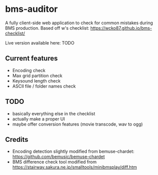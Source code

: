 # bms-auditor

A fully client-side web application to check for common mistakes during BMS production. Based off w's checklist: https://wcko87.github.io/bms-checklist/

Live version available here: TODO

## Current features
- Encoding check
- Max grid partition check
- Keysound length check
- ASCII file / folder names check

## TODO
- basically everything else in the checklist
- actually make a proper UI
- maybe offer conversion features (movie transcode, wav to ogg)

## Credits
- Encoding detection slightly modified from bemuse-chardet: https://github.com/bemusic/bemuse-chardet
- BMS difference check tool modified from https://stairway.sakura.ne.jp/smalltools/minibmsplay/diff.htm
